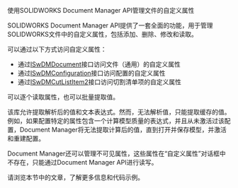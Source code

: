 使用SOLIDWORKS Document Manager API管理文件的自定义属性

SOLIDWORKS Document Manager API提供了一套全面的功能，用于管理SOLIDWORKS文件中的自定义属性，包括添加、删除、修改和读取。

可以通过以下方式访问自定义属性：

* 通过[ISwDMDocument](https://help.solidworks.com/2018/english/api/swdocmgrapi/SolidWorks.Interop.swdocumentmgr~SolidWorks.Interop.swdocumentmgr.ISwDMDocument.html)接口访问文件（通用）的自定义属性
* 通过[ISwDMConfiguration](https://help.solidworks.com/2018/english/api/swdocmgrapi/SolidWorks.Interop.swdocumentmgr~SolidWorks.Interop.swdocumentmgr.ISwDMConfiguration.html)接口访问配置的自定义属性
* 通过[ISwDMCutListItem2](https://help.solidworks.com/2018/english/api/swdocmgrapi/SolidWorks.Interop.swdocumentmgr~SolidWorks.Interop.swdocumentmgr.ISwDMCutListItem2.html)接口访问切割清单项的自定义属性

可以逐个读取属性，也可以批量提取值。

该库允许提取解析后的值和文本表达式。然而，无法解析值，只能提取缓存的值。例如，如果配置特定的属性包含一个计算模型质量的表达式，并且从未激活过该配置，Document Manager将无法提取计算后的值，直到打开并保存模型，并激活和重建配置。

Document Manager还可以管理不可见属性，这些属性在“自定义属性”对话框中不存在，只能通过Document Manager API进行读写。

请浏览本节中的文章，了解更多信息和代码示例。